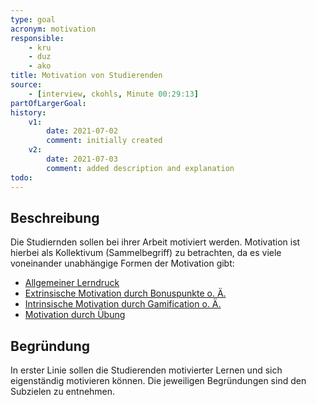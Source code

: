 ```yaml
---
type: goal
acronym: motivation
responsible: 
    - kru
    - duz
    - ako
title: Motivation von Studierenden
source:
    - [interview, ckohls, Minute 00:29:13]
partOfLargerGoal: 
history:
    v1:
        date: 2021-07-02
        comment: initially created
    v2:
        date: 2021-07-03
        comment: added description and explanation
todo: 
---
```


## Beschreibung

Die Studiernden sollen bei ihrer Arbeit motiviert werden. Motivation ist hierbei als Kollektivum (Sammelbegriff) zu betrachten, da es viele voneinander unabhängige Formen der Motivation gibt:

* [Allgemeiner Lerndruck](./motivationLerndruck.md)
* [Extrinsische Motivation durch Bonuspunkte o. Ä.](./motivationExtrinsisch.md)
* [Intrinsische Motivation durch Gamification o. Ä.](./motivationIntrinsisch.md)
* [Motivation durch Übung](./motivationCodingAnteil.md)

## Begründung

In erster Linie sollen die Studierenden motivierter Lernen und sich eigenständig motivieren können. Die jeweiligen Begründungen sind den Subzielen zu entnehmen.